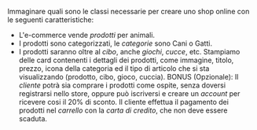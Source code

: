 Immaginare quali sono le classi necessarie per creare uno shop online con le seguenti caratteristiche:
 - L'e-commerce vende *prodotti* per animali.
 - I prodotti sono categorizzati, le *categorie* sono Cani o Gatti.
 - I prodotti saranno oltre al *cibo*, anche *giochi*, *cucce*, etc.
Stampiamo delle card contenenti i dettagli dei prodotti, come immagine, titolo, prezzo, icona della categoria ed il tipo di articolo che si sta visualizzando (prodotto, cibo, gioco, cuccia).
BONUS (Opzionale):
Il *cliente* potrà sia comprare i prodotti come ospite, senza doversi registrarsi nello store, oppure può iscriversi e creare un *account* per ricevere cosi il 20% di sconto.
Il cliente effettua il pagamento dei prodotti nel *carrello* con la *carta di credito*, che non deve essere scaduta.
